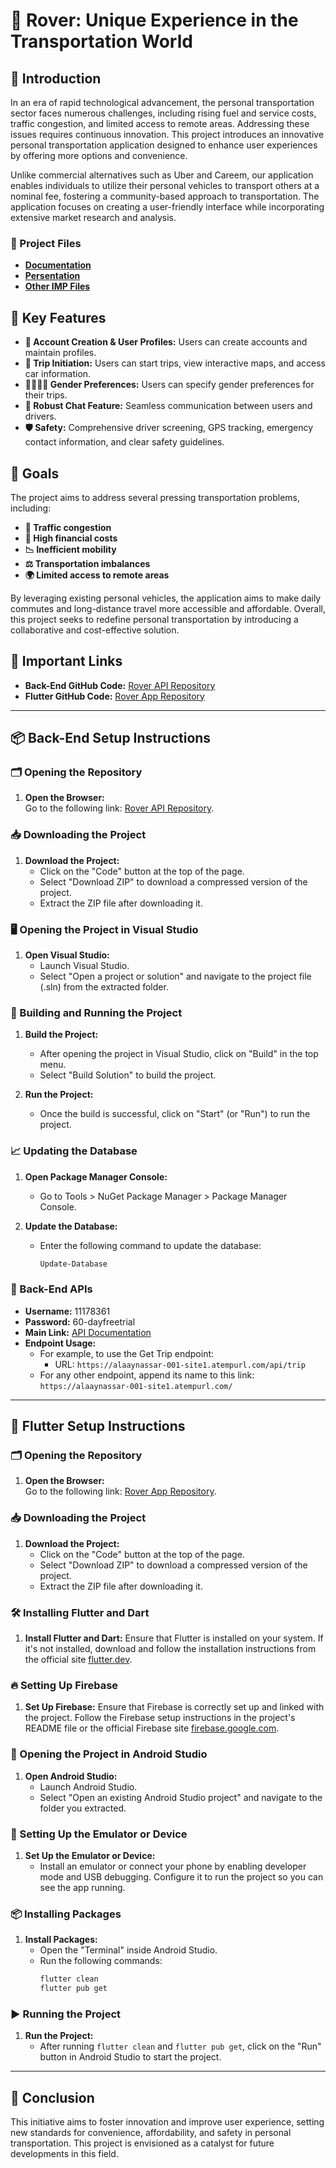 # 🚗 Rover: Unique Experience in the Transportation World

## 📜 Introduction
In an era of rapid technological advancement, the personal transportation sector faces numerous challenges, including rising fuel and service costs, traffic congestion, and limited access to remote areas. Addressing these issues requires continuous innovation. This project introduces an innovative personal transportation application designed to enhance user experiences by offering more options and convenience. 

Unlike commercial alternatives such as Uber and Careem, our application enables individuals to utilize their personal vehicles to transport others at a nominal fee, fostering a community-based approach to transportation. The application focuses on creating a user-friendly interface while incorporating extensive market research and analysis.

### 📂 Project Files
- **[Documentation](https://drive.google.com/file/d/1bcf8cpKjD4BUSjIRAqmvb06gevuFbgaj)**
- **[Persentation](https://drive.google.com/file/d/1vY8889hR7pHiWKgCGZSQD_jYHiC-KNAN)**
- **[Other IMP Files](https://drive.google.com/drive/folders/1BTc0kKC5bTehWp6UVKwoneJSL5dAvp3U)**

## 🌟 Key Features
- **🔐 Account Creation & User Profiles:** Users can create accounts and maintain profiles.
- **🚀 Trip Initiation:** Users can start trips, view interactive maps, and access car information.
- **👩‍🦰👨‍🦱 Gender Preferences:** Users can specify gender preferences for their trips.
- **💬 Robust Chat Feature:** Seamless communication between users and drivers.
- **🛡️ Safety:** Comprehensive driver screening, GPS tracking, emergency contact information, and clear safety guidelines.

## 🎯 Goals
The project aims to address several pressing transportation problems, including:
- **🚦 Traffic congestion**
- **💸 High financial costs**
- **📉 Inefficient mobility**
- **⚖️ Transportation imbalances**
- **🌍 Limited access to remote areas**

By leveraging existing personal vehicles, the application aims to make daily commutes and long-distance travel more accessible and affordable. Overall, this project seeks to redefine personal transportation by introducing a collaborative and cost-effective solution.
  
## 🔗 Important Links
- **Back-End GitHub Code:** [Rover API Repository](https://github.com/alaaynassar7/Demo.RoverApi)
- **Flutter GitHub Code:** [Rover App Repository](https://github.com/wesam-eldeeb/RoverApp)

---

## 📦 Back-End Setup Instructions

### 🗂️ Opening the Repository
1. **Open the Browser:**  
   Go to the following link: [Rover API Repository](https://github.com/alaaynassar7/Demo.RoverApi).

### 📥 Downloading the Project
1. **Download the Project:**
   - Click on the "Code" button at the top of the page.
   - Select "Download ZIP" to download a compressed version of the project.
   - Extract the ZIP file after downloading it.

### 🖥️ Opening the Project in Visual Studio
1. **Open Visual Studio:**
   - Launch Visual Studio.
   - Select "Open a project or solution" and navigate to the project file (.sln) from the extracted folder.

### 🔧 Building and Running the Project
1. **Build the Project:**
   - After opening the project in Visual Studio, click on "Build" in the top menu.
   - Select "Build Solution" to build the project.

2. **Run the Project:**
   - Once the build is successful, click on "Start" (or "Run") to run the project.

### 📈 Updating the Database
1. **Open Package Manager Console:**
   - Go to Tools > NuGet Package Manager > Package Manager Console.

2. **Update the Database:**
   - Enter the following command to update the database:
     ```powershell
     Update-Database
     ```

### 🔗 Back-End APIs
- **Username:** 11178361
- **Password:** 60-dayfreetrial
- **Main Link:** [API Documentation](https://alaaynassar-001-site1.atempurl.com/swagger/index.html)
- **Endpoint Usage:** 
  - For example, to use the Get Trip endpoint:
    - URL: `https://alaaynassar-001-site1.atempurl.com/api/trip`
  - For any other endpoint, append its name to this link: `https://alaaynassar-001-site1.atempurl.com/`

---

## 📱 Flutter Setup Instructions

### 🗂️ Opening the Repository
1. **Open the Browser:**  
   Go to the following link: [Rover App Repository](https://github.com/wesam-eldeeb/RoverApp).

### 📥 Downloading the Project
1. **Download the Project:**
   - Click on the "Code" button at the top of the page.
   - Select "Download ZIP" to download a compressed version of the project.
   - Extract the ZIP file after downloading it.

### 🛠️ Installing Flutter and Dart
1. **Install Flutter and Dart:**
   Ensure that Flutter is installed on your system. If it's not installed, download and follow the installation instructions from the official site [flutter.dev](https://flutter.dev).

### 🔥 Setting Up Firebase
1. **Set Up Firebase:**
   Ensure that Firebase is correctly set up and linked with the project. Follow the Firebase setup instructions in the project's README file or the official Firebase site [firebase.google.com](https://firebase.google.com).

### 📂 Opening the Project in Android Studio
1. **Open Android Studio:**
   - Launch Android Studio.
   - Select "Open an existing Android Studio project" and navigate to the folder you extracted.

### 📱 Setting Up the Emulator or Device
1. **Set Up the Emulator or Device:**
   - Install an emulator or connect your phone by enabling developer mode and USB debugging. Configure it to run the project so you can see the app running.

### 📦 Installing Packages
1. **Install Packages:**
   - Open the "Terminal" inside Android Studio.
   - Run the following commands:
     ```bash
     flutter clean
     flutter pub get
     ```

### ▶️ Running the Project
1. **Run the Project:**
   - After running `flutter clean` and `flutter pub get`, click on the "Run" button in Android Studio to start the project.

---

## 📝 Conclusion
This initiative aims to foster innovation and improve user experience, setting new standards for convenience, affordability, and safety in personal transportation. This project is envisioned as a catalyst for future developments in this field.

